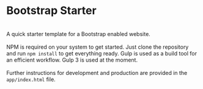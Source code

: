 # Bootstrap Starter
<br>
A quick starter template for a Bootstrap enabled website.
<br>
<br>
NPM is required on your system to get started.  Just clone the repository and run <code>npm install</code>
 to get everything ready.  Gulp is used as a build tool for an efficient workflow.  Gulp 3 is used at the moment.
<br>
<br>
Further instructions for development and production are provided in the <code>app/index.html</code> file.
